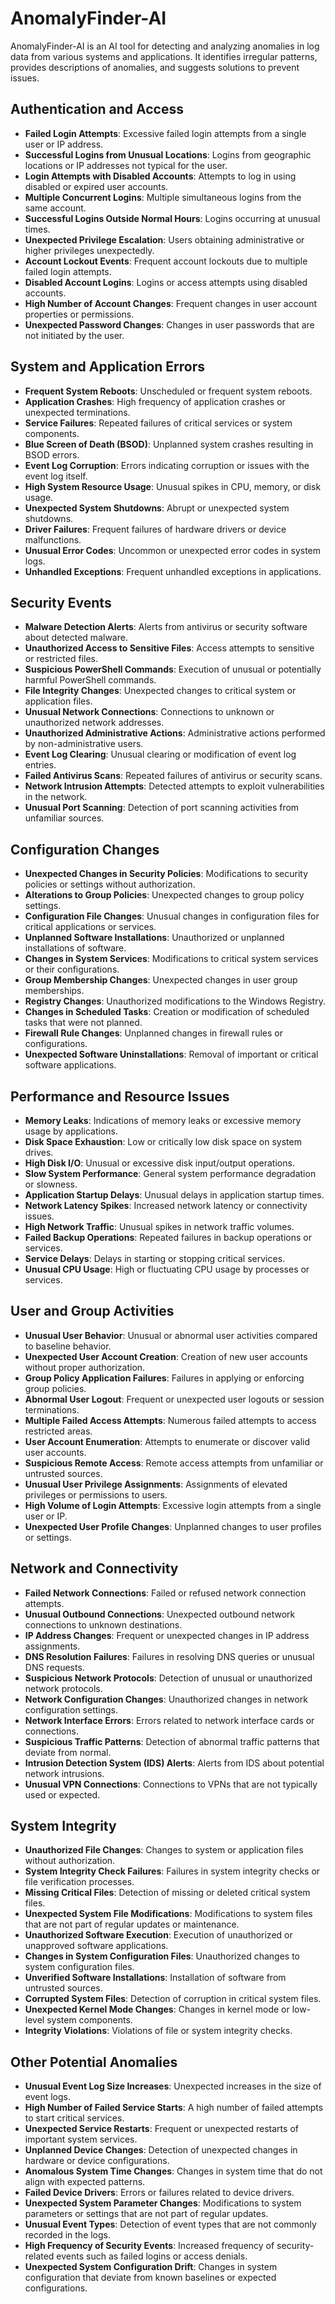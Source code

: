 # AnomalyFinder-AI
AnomalyFinder-AI is an AI tool for detecting and analyzing anomalies in log data from various systems and applications. It identifies irregular patterns, provides descriptions of anomalies, and suggests solutions to prevent issues. 

## Authentication and Access

- **Failed Login Attempts**: Excessive failed login attempts from a single user or IP address.
- **Successful Logins from Unusual Locations**: Logins from geographic locations or IP addresses not typical for the user.
- **Login Attempts with Disabled Accounts**: Attempts to log in using disabled or expired user accounts.
- **Multiple Concurrent Logins**: Multiple simultaneous logins from the same account.
- **Successful Logins Outside Normal Hours**: Logins occurring at unusual times.
- **Unexpected Privilege Escalation**: Users obtaining administrative or higher privileges unexpectedly.
- **Account Lockout Events**: Frequent account lockouts due to multiple failed login attempts.
- **Disabled Account Logins**: Logins or access attempts using disabled accounts.
- **High Number of Account Changes**: Frequent changes in user account properties or permissions.
- **Unexpected Password Changes**: Changes in user passwords that are not initiated by the user.


## System and Application Errors

- **Frequent System Reboots**: Unscheduled or frequent system reboots.
- **Application Crashes**: High frequency of application crashes or unexpected terminations.
- **Service Failures**: Repeated failures of critical services or system components.
- **Blue Screen of Death (BSOD)**: Unplanned system crashes resulting in BSOD errors.
- **Event Log Corruption**: Errors indicating corruption or issues with the event log itself.
- **High System Resource Usage**: Unusual spikes in CPU, memory, or disk usage.
- **Unexpected System Shutdowns**: Abrupt or unexpected system shutdowns.
- **Driver Failures**: Frequent failures of hardware drivers or device malfunctions.
- **Unusual Error Codes**: Uncommon or unexpected error codes in system logs.
- **Unhandled Exceptions**: Frequent unhandled exceptions in applications.


## Security Events

- **Malware Detection Alerts**: Alerts from antivirus or security software about detected malware.
- **Unauthorized Access to Sensitive Files**: Access attempts to sensitive or restricted files.
- **Suspicious PowerShell Commands**: Execution of unusual or potentially harmful PowerShell commands.
- **File Integrity Changes**: Unexpected changes to critical system or application files.
- **Unusual Network Connections**: Connections to unknown or unauthorized network addresses.
- **Unauthorized Administrative Actions**: Administrative actions performed by non-administrative users.
- **Event Log Clearing**: Unusual clearing or modification of event log entries.
- **Failed Antivirus Scans**: Repeated failures of antivirus or security scans.
- **Network Intrusion Attempts**: Detected attempts to exploit vulnerabilities in the network.
- **Unusual Port Scanning**: Detection of port scanning activities from unfamiliar sources.


## Configuration Changes

- **Unexpected Changes in Security Policies**: Modifications to security policies or settings without authorization.
- **Alterations to Group Policies**: Unexpected changes to group policy settings.
- **Configuration File Changes**: Unusual changes in configuration files for critical applications or services.
- **Unplanned Software Installations**: Unauthorized or unplanned installations of software.
- **Changes in System Services**: Modifications to critical system services or their configurations.
- **Group Membership Changes**: Unexpected changes in user group memberships.
- **Registry Changes**: Unauthorized modifications to the Windows Registry.
- **Changes in Scheduled Tasks**: Creation or modification of scheduled tasks that were not planned.
- **Firewall Rule Changes**: Unplanned changes in firewall rules or configurations.
- **Unexpected Software Uninstallations**: Removal of important or critical software applications.


## Performance and Resource Issues

- **Memory Leaks**: Indications of memory leaks or excessive memory usage by applications.
- **Disk Space Exhaustion**: Low or critically low disk space on system drives.
- **High Disk I/O**: Unusual or excessive disk input/output operations.
- **Slow System Performance**: General system performance degradation or slowness.
- **Application Startup Delays**: Unusual delays in application startup times.
- **Network Latency Spikes**: Increased network latency or connectivity issues.
- **High Network Traffic**: Unusual spikes in network traffic volumes.
- **Failed Backup Operations**: Repeated failures in backup operations or services.
- **Service Delays**: Delays in starting or stopping critical services.
- **Unusual CPU Usage**: High or fluctuating CPU usage by processes or services.


## User and Group Activities

- **Unusual User Behavior**: Unusual or abnormal user activities compared to baseline behavior.
- **Unexpected User Account Creation**: Creation of new user accounts without proper authorization.
- **Group Policy Application Failures**: Failures in applying or enforcing group policies.
- **Abnormal User Logout**: Frequent or unexpected user logouts or session terminations.
- **Multiple Failed Access Attempts**: Numerous failed attempts to access restricted areas.
- **User Account Enumeration**: Attempts to enumerate or discover valid user accounts.
- **Suspicious Remote Access**: Remote access attempts from unfamiliar or untrusted sources.
- **Unusual User Privilege Assignments**: Assignments of elevated privileges or permissions to users.
- **High Volume of Login Attempts**: Excessive login attempts from a single user or IP.
- **Unexpected User Profile Changes**: Unplanned changes to user profiles or settings.


## Network and Connectivity

- **Failed Network Connections**: Failed or refused network connection attempts.
- **Unusual Outbound Connections**: Unexpected outbound network connections to unknown destinations.
- **IP Address Changes**: Frequent or unexpected changes in IP address assignments.
- **DNS Resolution Failures**: Failures in resolving DNS queries or unusual DNS requests.
- **Suspicious Network Protocols**: Detection of unusual or unauthorized network protocols.
- **Network Configuration Changes**: Unauthorized changes in network configuration settings.
- **Network Interface Errors**: Errors related to network interface cards or connections.
- **Suspicious Traffic Patterns**: Detection of abnormal traffic patterns that deviate from normal.
- **Intrusion Detection System (IDS) Alerts**: Alerts from IDS about potential network intrusions.
- **Unusual VPN Connections**: Connections to VPNs that are not typically used or expected.


## System Integrity

- **Unauthorized File Changes**: Changes to system or application files without authorization.
- **System Integrity Check Failures**: Failures in system integrity checks or file verification processes.
- **Missing Critical Files**: Detection of missing or deleted critical system files.
- **Unexpected System File Modifications**: Modifications to system files that are not part of regular updates or maintenance.
- **Unauthorized Software Execution**: Execution of unauthorized or unapproved software applications.
- **Changes in System Configuration Files**: Unauthorized changes to system configuration files.
- **Unverified Software Installations**: Installation of software from untrusted sources.
- **Corrupted System Files**: Detection of corruption in critical system files.
- **Unexpected Kernel Mode Changes**: Changes in kernel mode or low-level system components.
- **Integrity Violations**: Violations of file or system integrity checks.


## Other Potential Anomalies

- **Unusual Event Log Size Increases**: Unexpected increases in the size of event logs.
- **High Number of Failed Service Starts**: A high number of failed attempts to start critical services.
- **Unexpected Service Restarts**: Frequent or unexpected restarts of important system services.
- **Unplanned Device Changes**: Detection of unexpected changes in hardware or device configurations.
- **Anomalous System Time Changes**: Changes in system time that do not align with expected patterns.
- **Failed Device Drivers**: Errors or failures related to device drivers.
- **Unexpected System Parameter Changes**: Modifications to system parameters or settings that are not part of regular updates.
- **Unusual Event Types**: Detection of event types that are not commonly recorded in the logs.
- **High Frequency of Security Events**: Increased frequency of security-related events such as failed logins or access denials.
- **Unexpected System Configuration Drift**: Changes in system configuration that deviate from known baselines or expected configurations.


